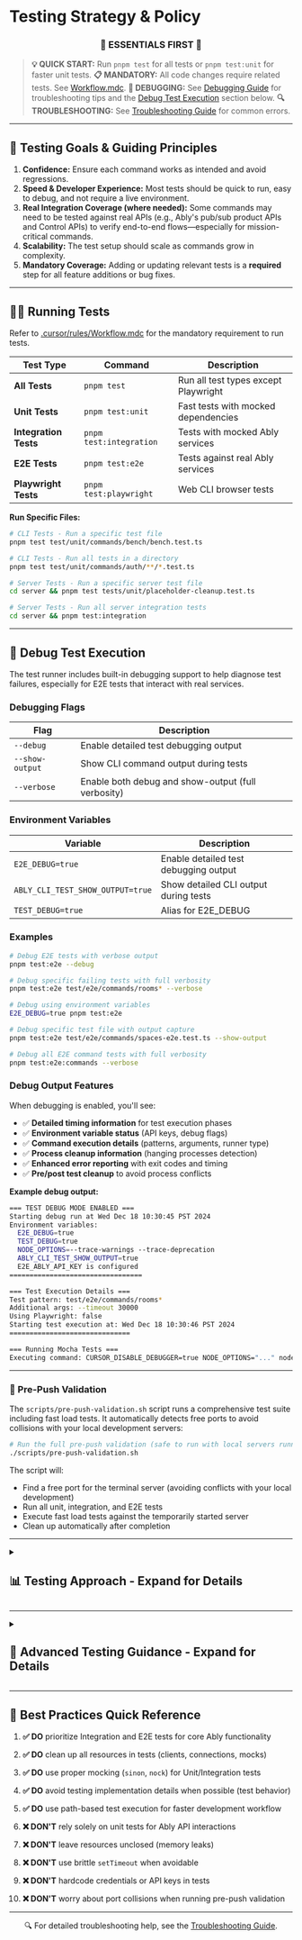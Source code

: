# Testing Strategy & Policy

<div align="center">
<h3>📘 ESSENTIALS FIRST 📘</h3>
</div>

> **💡 QUICK START:** Run `pnpm test` for all tests or `pnpm test:unit` for faster unit tests.
> **📋 MANDATORY:** All code changes require related tests. See [Workflow.mdc](mdc:.cursor/rules/Workflow.mdc).
> **🐛 DEBUGGING:** See [Debugging Guide](mdc:docs/Debugging.md) for troubleshooting tips and the [Debug Test Execution](#-debug-test-execution) section below.
> **🔍 TROUBLESHOOTING:** See [Troubleshooting Guide](mdc:docs/Troubleshooting.md) for common errors.

---

## 🚀 Testing Goals & Guiding Principles

1.  **Confidence:** Ensure each command works as intended and avoid regressions.
2.  **Speed & Developer Experience:** Most tests should be quick to run, easy to debug, and not require a live environment.
3.  **Real Integration Coverage (where needed):** Some commands may need to be tested against real APIs (e.g., Ably's pub/sub product APIs and Control APIs) to verify end-to-end flows—especially for mission-critical commands.
4.  **Scalability:** The test setup should scale as commands grow in complexity.
5.  **Mandatory Coverage:** Adding or updating relevant tests is a **required** step for all feature additions or bug fixes.

---

## 🏃‍♂️ Running Tests

Refer to [.cursor/rules/Workflow.mdc](mdc:.cursor/rules/Workflow.mdc) for the mandatory requirement to run tests.

| Test Type | Command | Description |
|-----------|---------|-------------|
| **All Tests** | `pnpm test` | Run all test types except Playwright |
| **Unit Tests** | `pnpm test:unit` | Fast tests with mocked dependencies |
| **Integration Tests** | `pnpm test:integration` | Tests with mocked Ably services |
| **E2E Tests** | `pnpm test:e2e` | Tests against real Ably services |
| **Playwright Tests** | `pnpm test:playwright` | Web CLI browser tests |

**Run Specific Files:**
```bash
# CLI Tests - Run a specific test file
pnpm test test/unit/commands/bench/bench.test.ts

# CLI Tests - Run all tests in a directory
pnpm test test/unit/commands/auth/**/*.test.ts

# Server Tests - Run a specific server test file
cd server && pnpm test tests/unit/placeholder-cleanup.test.ts

# Server Tests - Run all server integration tests
cd server && pnpm test:integration
```

---

## 🐛 Debug Test Execution

The test runner includes built-in debugging support to help diagnose test failures, especially for E2E tests that interact with real services.

### Debugging Flags

| Flag | Description |
|------|-------------|
| `--debug` | Enable detailed test debugging output |
| `--show-output` | Show CLI command output during tests |
| `--verbose` | Enable both debug and show-output (full verbosity) |

### Environment Variables

| Variable | Description |
|----------|-------------|
| `E2E_DEBUG=true` | Enable detailed test debugging output |
| `ABLY_CLI_TEST_SHOW_OUTPUT=true` | Show detailed CLI output during tests |
| `TEST_DEBUG=true` | Alias for E2E_DEBUG |

### Examples

```bash
# Debug E2E tests with verbose output
pnpm test:e2e --debug

# Debug specific failing tests with full verbosity
pnpm test:e2e test/e2e/commands/rooms* --verbose

# Debug using environment variables
E2E_DEBUG=true pnpm test:e2e

# Debug specific test file with output capture
pnpm test:e2e test/e2e/commands/spaces-e2e.test.ts --show-output

# Debug all E2E command tests with full verbosity
pnpm test:e2e:commands --verbose
```

### Debug Output Features

When debugging is enabled, you'll see:
- ✅ **Detailed timing information** for test execution phases
- ✅ **Environment variable status** (API keys, debug flags)
- ✅ **Command execution details** (patterns, arguments, runner type)
- ✅ **Process cleanup information** (hanging processes detection)
- ✅ **Enhanced error reporting** with exit codes and timing
- ✅ **Pre/post test cleanup** to avoid process conflicts

**Example debug output:**
```bash
=== TEST DEBUG MODE ENABLED ===
Starting debug run at Wed Dec 18 10:30:45 PST 2024
Environment variables:
  E2E_DEBUG=true
  TEST_DEBUG=true
  NODE_OPTIONS=--trace-warnings --trace-deprecation
  ABLY_CLI_TEST_SHOW_OUTPUT=true
  E2E_ABLY_API_KEY is configured
=================================

=== Test Execution Details ===
Test pattern: test/e2e/commands/rooms*
Additional args: --timeout 30000
Using Playwright: false
Starting test execution at: Wed Dec 18 10:30:46 PST 2024
==============================

=== Running Mocha Tests ===
Executing command: CURSOR_DISABLE_DEBUGGER=true NODE_OPTIONS="..." node --import '...' ./node_modules/mocha/bin/mocha --require ./test/setup.ts --forbid-only --allow-uncaught --exit --reporter spec 'test/e2e/commands/rooms*' --timeout 30000 --exclude 'test/e2e/web-cli/**/*.test.ts'
```

---

### 🔧 Pre-Push Validation

The `scripts/pre-push-validation.sh` script runs a comprehensive test suite including fast load tests. It automatically detects free ports to avoid collisions with your local development servers:

```bash
# Run the full pre-push validation (safe to run with local servers running)
./scripts/pre-push-validation.sh
```

The script will:
- Find a free port for the terminal server (avoiding conflicts with your local development)
- Run all unit, integration, and E2E tests
- Execute fast load tests against the temporarily started server
- Clean up automatically after completion

---

<details>
<summary><h2>📊 Testing Approach - Expand for Details</h2></summary>

### 🧪 Unit Tests (`test/unit`)

*   **Primary Purpose:** Quickly verify command logic, flag parsing, input validation, error handling, and basic output formatting **in isolation**. Focus on testing individual functions or methods within a command class.
*   **Dependencies:** **MUST** stub/mock all external dependencies (Ably SDK calls, Control API requests, filesystem access, `ConfigManager`, etc.). Use libraries like `sinon` and `nock`.
*   **Speed:** Very fast; no network or filesystem dependency.
*   **Value:** Useful for testing complex parsing, conditional logic, and edge cases within a command, but **less effective** at verifying core interactions with Ably services compared to Integration/E2E tests.

**CLI Core and Commands:**
*   **Tools:** Mocha, `@oclif/test`, `sinon`.
*   **Location:** Primarily within the `test/unit/` directory, mirroring the `src/` structure.
*   **Execution:** Run all unit tests with `pnpm test:unit` or target specific files, e.g., `pnpm test test/unit/commands/bench/bench.test.ts`.

**Example (Mocha/Sinon):**
```typescript
// Example unit test with proper mocking
import {expect} from '@oclif/test'
import * as sinon from 'sinon'
import {AblyCommand} from '../../src/base/ably-command'

describe('MyCommand', () => {
  let mockClient: any

  beforeEach(() => {
    // Set up mocks
    mockClient = {
      channels: {
        get: sinon.stub().returns({
          publish: sinon.stub().resolves()
        })
      },
      close: sinon.stub().resolves()
    }
    sinon.stub(AblyCommand.prototype, 'getAblyClient').resolves(mockClient)
  })

  afterEach(() => {
    sinon.restore()
  })

  it('publishes a message to the specified channel', async () => {
    // Test implementation
  })
})
```

**React Web CLI Components (`@ably/react-web-cli`):**
*   **Frameworks:** [Vitest](https://vitest.dev/) and [React Testing Library](https://testing-library.com/docs/react-testing-library/intro/). Vitest provides a Jest-compatible API for running tests, assertions, and mocking. React Testing Library is used to interact with components like a user would.
*   **Location:** Test files are co-located with the components they test (e.g., `packages/react-web-cli/src/AblyCliTerminal.test.tsx`).
*   **Execution:**
    *   Run all tests for `@ably/react-web-cli`: `pnpm --filter @ably/react-web-cli test`.
    *   Individual files via Vitest CLI: `pnpm exec vitest packages/react-web-cli/src/AblyCliTerminal.test.tsx`.
*   **Mocking:** Dependencies (e.g., `@xterm/xterm`, WebSockets) are mocked using Vitest's capabilities (`vi.mock`, `vi.fn`).

#### 🏗️ Testing Pyramid for React Web CLI Components

While developing the browser-based **Web CLI** we have found that an "inverted" test pyramid (many end-to-end Playwright tests, few unit tests) quickly becomes brittle and slows the feedback loop.  We therefore adopt a **pyramid approach** for this part of the codebase:

1.  **Unit tests (_broad base_) –** Exhaustive coverage of core logic that can execute **in isolation**:
    * `global-reconnect` timing & state machine.
    * React hooks and helpers inside `AblyCliTerminal` (without a real browser).
    * Mock **all** browser APIs (`WebSocket`, `xterm.js`, timers).

2.  **Focused E2E / Playwright tests (_narrow top_) –** Only verify **user-visible** flows:
    * Automatic reconnect succeeds when the server is restarted.
    * Users can cancel the reconnect countdown and later trigger a manual reconnect.

Everything else (exact countdown rendering, every internal state transition, console noise) is left to the unit layer.  This greatly reduces flake due to timing variance and Docker start-up times.

> **Tip for contributors:** If you find yourself mocking several browser APIs in a Playwright test, it probably belongs in a unit test instead.

### 🔄 Integration Tests (`test/integration`)

*   **Primary Purpose:** Verify the interaction between multiple commands or components, including interactions with *mocked* Ably SDKs or Control API services. Test the CLI execution flow.
*   **Dependencies:** Primarily stub/mock network calls (`nock` for Control API, `sinon` stubs for SDK methods), but may interact with the local filesystem for config management (ensure isolation). Use `ConfigManager` mocks.
*   **Speed:** Relatively fast; generally avoids real network latency.
*   **Value:** Good for testing command sequences (e.g., `config set` then `config get`), authentication flow logic (with mocked credentials), and ensuring different parts of the CLI work together correctly without relying on live Ably infrastructure.
*   **Tools:** Mocha, `@oclif/test`, `nock`, `sinon`, `execa` (to run the CLI as a subprocess).

Refer to the [Debugging Guide](mdc:docs/Debugging.md) for tips on debugging failed tests, including Playwright and Mocha tests.

### 🌐 End-to-End (E2E) Tests (`test/e2e`)

*   **Primary Purpose:** Verify critical user flows work correctly against **real Ably services** using actual credentials (provided via environment variables).
*   **Dependencies:** Requires a live Ably account and network connectivity. Uses real Ably SDKs and Control API interactions.
*   **Scope:** Focus on essential commands and common workflows (login, app/key management basics, channel publish/subscribe/presence/history, logs subscribe).
*   **Speed:** Slowest test type due to network latency and real API interactions.
*   **Value:** Provides the highest confidence that the CLI works correctly for end-users in a real environment. **Preferred** over unit tests for verifying core Ably interactions.
*   **Tools:** Mocha, `@oclif/test`, `execa`, environment variables (`E2E_ABLY_API_KEY`, etc.).
*   **Frequency:** Run automatically in CI (GitHub Actions) on PRs and merges. Can be run locally but may incur costs.

**Example:**
```typescript
// Example E2E test with real services
import {expect, test} from '@oclif/test'
import {execSync} from 'child_process'

describe('channels commands', function() {
  // Longer timeout for E2E tests
  this.timeout(10000)

  const testChannel = `test-${Date.now()}`
  const testMessage = 'Hello E2E test'

  it('can publish and then retrieve history from a channel', async () => {
    // Publish a message
    execSync(`ABLY_API_KEY=${process.env.E2E_ABLY_API_KEY} ably channels publish ${testChannel} "${testMessage}"`)

    // Wait a moment for message to be stored
    await new Promise(resolve => setTimeout(resolve, 1000))

    // Get message from history
    const result = execSync(
      `ABLY_API_KEY=${process.env.E2E_ABLY_API_KEY} ably channels history ${testChannel} --json`
    ).toString()

    const history = JSON.parse(result)
    expect(history).to.be.an('array').with.lengthOf.at.least(1)
    expect(history[0].data).to.equal(testMessage)
  })
})
```

### 🎭 Playwright Tests (`test/e2e/web-cli`)

*   **Primary Purpose:** Verify the functionality of the Web CLI example application (`examples/web-cli`) running in a real browser.
*   **Dependencies:** Requires Docker, Node.js, a browser (installed via Playwright), and the Web CLI example app to be built.
*   **Speed:** Slow; involves starting servers, Docker containers, and browser automation.
*   **Value:** Ensures the embeddable React component, terminal server, and containerized CLI work together as expected.
*   **Tools:** Playwright Test runner (`@playwright/test`), Docker.
*   **Frequency:** Run automatically in CI, separate from Mocha tests.

</details>

---

<details>
<summary><h2>🔧 Advanced Testing Guidance - Expand for Details</h2></summary>

## 📝 Test Coverage and Considerations

*   **Adding/Updating Tests:** When adding features or fixing bugs, add or update tests in the appropriate category (Unit, Integration, E2E, Playwright).
*   **Focus:** Prioritize **Integration and E2E tests** for verifying core functionality involving Ably APIs/SDKs, as unit tests with extensive mocking provide less confidence in these areas.
*   **Output Modes:** Tests should cover different output modes where relevant:
    *   Default (Human-readable)
    *   JSON (`--json`)
    *   Pretty JSON (`--pretty-json`)
*   **Web CLI Mode:** Integration/E2E tests for commands with different behavior in Web CLI mode should simulate this using `ABLY_WEB_CLI_MODE=true` environment variable. The Playwright tests cover the actual Web CLI environment.
*   **Test Output:** Test output (stdout/stderr) should be clean. Avoid polluting test logs with unnecessary debug output from the CLI itself. Failures should provide clear error messages.
*   **Asynchronous Operations:** Use `async/await` properly. Avoid brittle `setTimeout` calls where possible; use event listeners or promise-based waits.
*   **Resource Cleanup:** Ensure tests clean up resources (e.g., close Ably clients, kill subprocesses, delete temp files). Use the `afterEach` or `afterAll` hooks and helpers like `trackAblyClient`.
*   **Realtime SDK Stubbing:** For Unit/Integration tests involving the Realtime SDK, stub the SDK methods directly (`sinon.stub(ably.channels.get('...'), 'subscribe')`) rather than trying to mock the underlying WebSocket, which is complex and brittle.
*   **Credentials:** E2E tests rely on `E2E_ABLY_API_KEY` (and potentially others) being set in the environment (locally via `.env` or in CI via secrets). **Never** hardcode credentials in tests.

## 🗂️ Codebase Integration & Structure

### Folder Structure

```
.
├── src
│   └── commands/
├── test/
│   ├── e2e/                # End-to-End tests (runs against real Ably)
│   │   ├── core/           # Core CLI functionality E2E tests
│   │   ├── channels/       # Channel-specific E2E tests
│   │   └── web-cli/        # Playwright tests for the Web CLI example
│   │       └── web-cli.test.ts
│   ├── helpers/            # Test helper functions (e.g., e2e-test-helper.ts)
│   ├── integration/        # Integration tests (mocked external services)
│   │   └── core/
│   ├── unit/               # Unit tests (isolated logic, heavy mocking)
│   │   ├── base/
│   │   ├── commands/
│   │   └── services/
│   ├── setup.ts            # Full setup for E2E tests (runs in Mocha context)
│   └── mini-setup.ts       # Minimal setup for Unit/Integration tests
└── ...
```

### E2E Test Organization

E2E tests are organized by feature/topic (e.g., `channels-e2e.test.ts`, `presence-e2e.test.ts`) to improve maintainability and allow targeted runs. They use shared helpers from `test/helpers/e2e-test-helper.ts`.

</details>

---

## 🎯 Best Practices Quick Reference

1. **✅ DO** prioritize Integration and E2E tests for core Ably functionality
2. **✅ DO** clean up all resources in tests (clients, connections, mocks)
3. **✅ DO** use proper mocking (`sinon`, `nock`) for Unit/Integration tests
4. **✅ DO** avoid testing implementation details when possible (test behavior)
5. **✅ DO** use path-based test execution for faster development workflow

6. **❌ DON'T** rely solely on unit tests for Ably API interactions
7. **❌ DON'T** leave resources unclosed (memory leaks)
8. **❌ DON'T** use brittle `setTimeout` when avoidable
9. **❌ DON'T** hardcode credentials or API keys in tests
10. **❌ DON'T** worry about port collisions when running pre-push validation

---

<div align="center">
🔍 For detailed troubleshooting help, see the <a href="mdc:docs/Troubleshooting.md">Troubleshooting Guide</a>.
</div>
